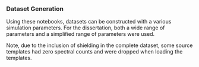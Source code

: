 ### Dataset Generation
Using these notebooks, datasets can be constructed with a various simulation parameters. For the dissertation, both a wide range of parameters and a simplified range of parameters were used.

Note, due to the inclusion of shielding in the complete dataset, some source templates had zero spectral counts and were dropped when loading the templates.
